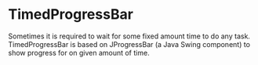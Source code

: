 # TimedProgressBar
Sometimes it is required to wait for some fixed amount time to do any task.
TimedProgressBar is based on JProgressBar (a Java Swing component) to show progress for on given amount of time.
